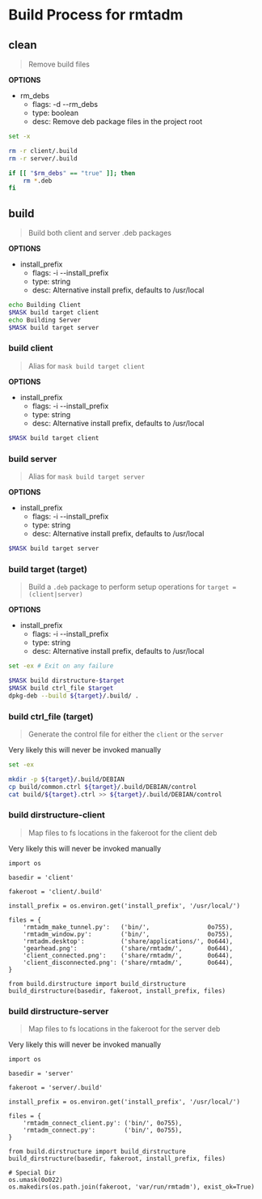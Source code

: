 # Build Process for rmtadm

## clean
> Remove build files

**OPTIONS**
* rm_debs
  * flags: -d --rm_debs
  * type: boolean
  * desc: Remove deb package files in the project root
```bash
set -x

rm -r client/.build
rm -r server/.build

if [[ "$rm_debs" == "true" ]]; then
    rm *.deb
fi
```

## build
> Build both client and server .deb packages

**OPTIONS**
* install_prefix
  * flags: -i --install_prefix
  * type: string
  * desc: Alternative install prefix, defaults to /usr/local

```bash
echo Building Client
$MASK build target client
echo Building Server
$MASK build target server
```

### build client
> Alias for `mask build target client`

**OPTIONS**
* install_prefix
  * flags: -i --install_prefix
  * type: string
  * desc: Alternative install prefix, defaults to /usr/local
```bash
$MASK build target client
```

### build server
> Alias for `mask build target server`

**OPTIONS**
* install_prefix
  * flags: -i --install_prefix
  * type: string
  * desc: Alternative install prefix, defaults to /usr/local
```bash
$MASK build target server
```

### build target (target)
> Build a `.deb` package to perform setup operations for `target = (client|server)`

**OPTIONS**
* install_prefix
  * flags: -i --install_prefix
  * type: string
  * desc: Alternative install prefix, defaults to /usr/local
```bash
set -ex # Exit on any failure

$MASK build dirstructure-$target
$MASK build ctrl_file $target
dpkg-deb --build ${target}/.build/ .
```

### build ctrl_file (target)
> Generate the control file for either the `client` or the `server`

Very likely this will never be invoked manually
```bash
set -ex

mkdir -p ${target}/.build/DEBIAN
cp build/common.ctrl ${target}/.build/DEBIAN/control
cat build/${target}.ctrl >> ${target}/.build/DEBIAN/control
```

### build dirstructure-client
> Map files to fs locations in the fakeroot for the client deb

Very likely this will never be invoked manually
```python3
import os

basedir = 'client'

fakeroot = 'client/.build'

install_prefix = os.environ.get('install_prefix', '/usr/local/')

files = {
    'rmtadm_make_tunnel.py':   ('bin/',                0o755),
    'rmtadm_window.py':        ('bin/',                0o755),
    'rmtadm.desktop':          ('share/applications/', 0o644),
    'gearhead.png':            ('share/rmtadm/',       0o644),
    'client_connected.png':    ('share/rmtadm/',       0o644),
    'client_disconnected.png': ('share/rmtadm/',       0o644),
}

from build.dirstructure import build_dirstructure
build_dirstructure(basedir, fakeroot, install_prefix, files)
```

### build dirstructure-server
> Map files to fs locations in the fakeroot for the server deb

Very likely this will never be invoked manually
```python3
import os

basedir = 'server'

fakeroot = 'server/.build'

install_prefix = os.environ.get('install_prefix', '/usr/local/')

files = {
    'rmtadm_connect_client.py': ('bin/', 0o755),
    'rmtadm_connect.py':        ('bin/', 0o755),
}

from build.dirstructure import build_dirstructure
build_dirstructure(basedir, fakeroot, install_prefix, files)

# Special Dir
os.umask(0o022)
os.makedirs(os.path.join(fakeroot, 'var/run/rmtadm'), exist_ok=True)
```
